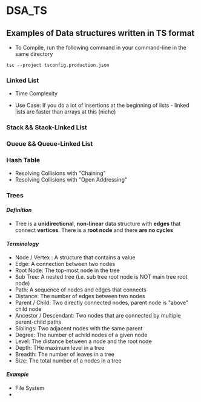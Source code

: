 # DSA_TS

## Examples of Data structures written in TS format

- To Compile, run the following command in your command-line in the same directory
```
tsc --project tsconfig.production.json
```
### Linked List

- Time Complexity

- Use Case: If you do a lot of insertions at the beginning of lists - linked lists are faster than arrays at this (niche)

### Stack && Stack-Linked List

### Queue && Queue-Linked List

### Hash Table
- Resolving Collisions with "Chaining"
- Resolving Collisions with "Open Addressing"

### Trees
#### *Definition*
- Tree is a **unidirectional**, **non-linear**  data structure with **edges** that connect **vertices**.
There is a **root node** and there **are no cycles** 

#### *Terminology*
- Node / Vertex : A structure that contains a value
- Edge: A connection between two nodes
- Root Node: The top-most node in the tree 
- Sub Tree: A nested tree (i.e. sub tree root node is NOT main tree root node)
- Path: A sequence of nodes and edges that connects 
- Distance: The number of edges between two nodes
- Parent / Child: Two directly connected nodes, parent node is "above" child node
- Ancestor / Descendant: Two nodes that are connected by multiple parent-child paths
- Siblings: Two adjacent nodes with the same parent
- Degree: The number of achild nodes of a given node
- Level: The distance between a node and the root node
- Depth: THe maximum level in a tree
- Breadth: The number of leaves in a tree
- Size: The total number of a nodes in a tree 

#### *Example*
- File System 
- 
